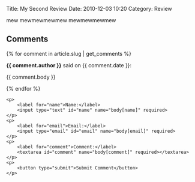 ﻿Title: My Second Review
Date: 2010-12-03 10:20
Category: Review


mew
mewmewmewmew
mewmewmewmew

## Comments

{% for comment in article.slug | get_comments %}
<div class="comment">
    <p><strong>{{ comment.author }}</strong> said on {{ comment.date }}:</p>
    <p>{{ comment.body }}</p>
</div>
{% endfor %}

<form action="https://github.com/tomcatmew/blog_main/issues" method="POST">
    <input type="hidden" name="title" value="Comment on {{ title }}">
    <input type="hidden" name="labels" value="comment">
    
    <p>
        <label for="name">Name:</label>
        <input type="text" id="name" name="body[name]" required>
    </p>
    <p>
        <label for="email">Email:</label>
        <input type="email" id="email" name="body[email]" required>
    </p>
    <p>
        <label for="comment">Comment:</label>
        <textarea id="comment" name="body[comment]" required></textarea>
    </p>
    <p>
        <button type="submit">Submit Comment</button>
    </p>
</form>